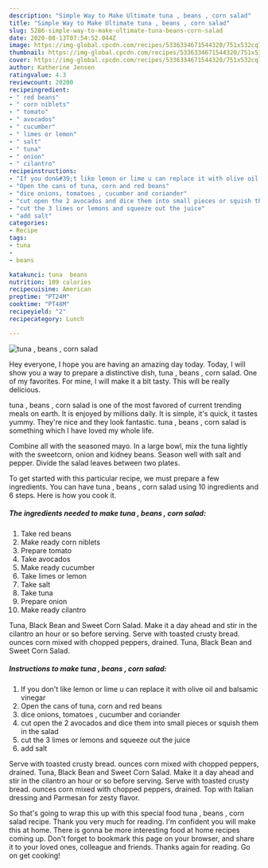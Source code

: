 ```yaml
---
description: "Simple Way to Make Ultimate tuna , beans , corn salad"
title: "Simple Way to Make Ultimate tuna , beans , corn salad"
slug: 5286-simple-way-to-make-ultimate-tuna-beans-corn-salad
date: 2020-08-13T07:54:52.044Z
image: https://img-global.cpcdn.com/recipes/5336334671544320/751x532cq70/tuna-beans-corn-salad-recipe-main-photo.jpg
thumbnail: https://img-global.cpcdn.com/recipes/5336334671544320/751x532cq70/tuna-beans-corn-salad-recipe-main-photo.jpg
cover: https://img-global.cpcdn.com/recipes/5336334671544320/751x532cq70/tuna-beans-corn-salad-recipe-main-photo.jpg
author: Katherine Jensen
ratingvalue: 4.3
reviewcount: 20200
recipeingredient:
- " red beans"
- " corn niblets"
- " tomato"
- " avocados"
- " cucumber"
- " limes or lemon"
- " salt"
- " tuna"
- " onion"
- " cilantro"
recipeinstructions:
- "If you don&#39;t like lemon or lime u can replace it with olive oil and balsamic vinegar"
- "Open the cans of tuna, corn and red beans"
- "dice onions, tomatoes , cucumber and coriander"
- "cut open the 2 avocados and dice them into small pieces or squish them in the salad"
- "cut the 3 limes or lemons and squeeze out the juice"
- "add salt"
categories:
- Recipe
tags:
- tuna
- 
- beans

katakunci: tuna  beans 
nutrition: 109 calories
recipecuisine: American
preptime: "PT24M"
cooktime: "PT48M"
recipeyield: "2"
recipecategory: Lunch

---
```



![tuna , beans , corn salad](https://img-global.cpcdn.com/recipes/5336334671544320/751x532cq70/tuna-beans-corn-salad-recipe-main-photo.jpg)

Hey everyone, I hope you are having an amazing day today. Today, I will show you a way to prepare a distinctive dish, tuna , beans , corn salad. One of my favorites. For mine, I will make it a bit tasty. This will be really delicious.

tuna , beans , corn salad is one of the most favored of current trending meals on earth. It is enjoyed by millions daily. It is simple, it's quick, it tastes yummy. They're nice and they look fantastic. tuna , beans , corn salad is something which I have loved my whole life.

Combine all with the seasoned mayo. In a large bowl, mix the tuna lightly with the sweetcorn, onion and kidney beans. Season well with salt and pepper. Divide the salad leaves between two plates.


To get started with this particular recipe, we must prepare a few ingredients. You can have tuna , beans , corn salad using 10 ingredients and 6 steps. Here is how you cook it.

<!--inarticleads1-->

##### The ingredients needed to make tuna , beans , corn salad:

1. Take  red beans
1. Make ready  corn niblets
1. Prepare  tomato
1. Take  avocados
1. Make ready  cucumber
1. Take  limes or lemon
1. Take  salt
1. Take  tuna
1. Prepare  onion
1. Make ready  cilantro


Tuna, Black Bean and Sweet Corn Salad. Make it a day ahead and stir in the cilantro an hour or so before serving. Serve with toasted crusty bread. ounces corn mixed with chopped peppers, drained. Tuna, Black Bean and Sweet Corn Salad. 

<!--inarticleads2-->

##### Instructions to make tuna , beans , corn salad:

1. If you don&#39;t like lemon or lime u can replace it with olive oil and balsamic vinegar
1. Open the cans of tuna, corn and red beans
1. dice onions, tomatoes , cucumber and coriander
1. cut open the 2 avocados and dice them into small pieces or squish them in the salad
1. cut the 3 limes or lemons and squeeze out the juice
1. add salt


Serve with toasted crusty bread. ounces corn mixed with chopped peppers, drained. Tuna, Black Bean and Sweet Corn Salad. Make it a day ahead and stir in the cilantro an hour or so before serving. Serve with toasted crusty bread. ounces corn mixed with chopped peppers, drained. Top with Italian dressing and Parmesan for zesty flavor. 

So that's going to wrap this up with this special food tuna , beans , corn salad recipe. Thank you very much for reading. I'm confident you will make this at home. There is gonna be more interesting food at home recipes coming up. Don't forget to bookmark this page on your browser, and share it to your loved ones, colleague and friends. Thanks again for reading. Go on get cooking!
